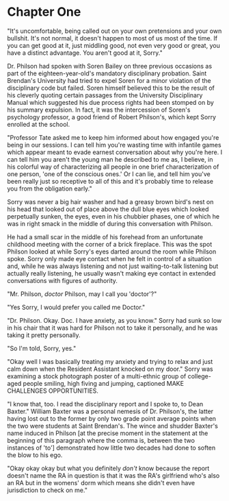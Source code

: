 # Chapter One

"It's uncomfortable, being called out on your own pretensions and your own bullshit. It's not normal, it doesn't happen to most of us most of the time. If you can get good at it, just middling good, not even very good or great, you have a distinct advantage. You aren't good at it, Sorry."

Dr. Philson had spoken with Soren Bailey on three previous occasions as part of the eighteen-year-old's mandatory disciplinary probation. Saint Brendan's University had tried to expel Soren for a minor violation of the disciplinary code but failed. Soren himself believed this to be the result of his cleverly quoting certain passages from the University Disciplinary Manual which suggested his due process rights had been stomped on by his summary expulsion. In fact, it was the intercession of Soren's psychology professor, a good friend of Robert Philson's, which kept Sorry enrolled at the school.

"Professor Tate asked me to keep him informed about how engaged you're being in our sessions. I can tell him you're wasting time with infantile games which appear meant to evade earnest conversation about why you're here. I can tell him you aren't the young man he described to me as, I believe, in his colorful way of characterizing all people in one brief characterization of one person, 'one of the conscious ones.' Or I can lie, and tell him you've been really just so receptive to all of this and it's probably time to release you from the obligation early."

Sorry was never a big hair washer and had a greasy brown bird's nest on his head that looked out of place above the dull blue eyes which looked perpetually sunken, the eyes, even in his chubbier phases, one of which he was in right smack in the middle of during this conversation with Philson.

He had a small scar in the middle of his forehead from an unfortunate childhood meeting with the corner of a brick fireplace. This was the spot Philson looked at while Sorry's eyes darted around the room while Philson spoke. Sorry only made eye contact when he felt in control of a situation and, while he was always listening and not just waiting-to-talk listening but actually really listening, he usually wasn't making eye contact in extended conversations with figures of authority.

"Mr. Philson, *doctor* Philson, may I call you 'doctor'?"

"Yes Sorry, I would prefer you called me Doctor."

"Dr. Philson. Okay. Doc. I have anxiety, as you know." Sorry had sunk so low in his chair that it was hard for Philson not to take it personally, and he was taking it pretty personally.

"So I'm told, Sorry, yes."

"Okay well I was basically treating my anxiety and trying to relax and just calm down when the Resident Assistant knocked on my door." Sorry was examining a stock photograph poster of a multi-ethnic group of college-aged people smiling, high fiving and jumping, captioned MAKE CHALLENGES OPPORTUNITIES.

"I know that, too. I read the disciplinary report and I spoke to, to Dean Baxter." William Baxter was a personal nemesis of Dr. Philson's, the latter having lost out to the former by only two grade point average points when the two were students at Saint Brendan's. The wince and shudder Baxter's name induced in Philson [at the precise moment in the statement at the beginning of this paragraph where the comma is, between the two instances of 'to'] demonstrated how little two decades had done to soften the blow to his ego.

"Okay okay okay but what you definitely *don't* know because the report doesn't name the RA in question is that it was the RA's girlfriend who's also an RA but in the womens' dorm which means she didn't even have jurisdiction to check on me."
